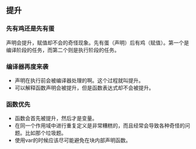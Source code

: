 ## 提升

### 先有鸡还是先有蛋
声明会提升，赋值却不会的奇怪现象。先有蛋（声明）后有鸡（赋值）。第一个是编译阶段的任务，而第二个则是执行阶段的任务。

### 编译器再度来袭

* 声明在执行前会被编译器处理的啊。这个过程就叫提升。
* 可以解释函数声明会被提升，但是函数表达式却不会被提升。

### 函数优先

* 函数会首先被提升，然后才是变量。
* 在同一个作用域中进行重复定义是非常糟糕的，而且经常会导致各种奇怪的问题。比如那个垃圾题。
* 使用var的时候应该尽可能避免在块内部声明函数。